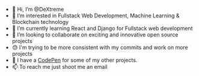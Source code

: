 - 👋 Hi, I’m @DeXtreme
- 👀 I’m interested in Fullstack Web Development, Machine Learning & Blockchain technology
- 🌱 I’m currently learning React and Django for Fullstack web development
- 💞️ I’m looking to collaborate on exciting and innovative open source projects
- 😓 I'm trying to be more consistent with my commits and work on more projects
- 🥰 I have a [CodePen](https://codepen.io/dextreme) for some of my other projects.
- 📫 To reach me just shoot me an email

<!---
DeXtreme/DeXtreme is a ✨ special ✨ repository because its `README.md` (this file) appears on your GitHub profile.
You can click the Preview link to take a look at your changes.
--->
